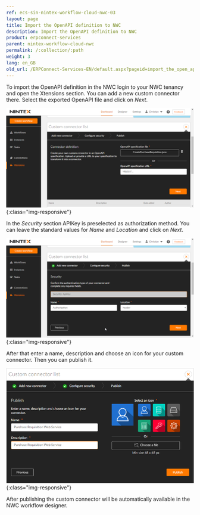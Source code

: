 ```yaml
---
ref: ecs-sin-nintex-workflow-cloud-nwc-03
layout: page
title: Import the OpenAPI definition to NWC
description: Import the OpenAPI definition to NWC
product: erpconnect-services
parent: nintex-workflow-cloud-nwc
permalink: /:collection/:path
weight: 3
lang: en_GB
old_url: /ERPConnect-Services-EN/default.aspx?pageid=import_the_open_api_definition_to_the_xtensions_framework
---
```


To import the OpenAPI definition in the NWC login to your NWC tenancy and open the Xtensions section. You can add a new custom connector there. Select the exported OpenAPI file and click on *Next*. 


![ecscore-nwc_2](/img/content/ecscore-nwc_2.png){:class="img-responsive"}

In the *Security* section APIKey is preselected as authorization method. You can leave the standard values for *Name* and *Location* and click on *Next*. 

![ecscore-nwc_3](/img/content/ecscore-nwc_3.png){:class="img-responsive"}

After that enter a name, description and choose an icon for your custom connector. Then you can publish it.

![ecscore-nwc_4](/img/content/ecscore-nwc_4.png){:class="img-responsive"}

After publishing the custom connector will be automatically available in the NWC workflow designer. 